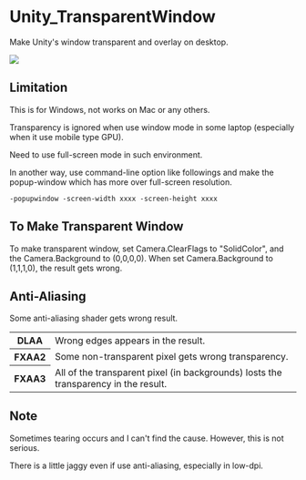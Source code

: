 # Unity_TransparentWindow

Make Unity's window transparent and overlay on desktop.

![](https://github.com/XJINE/Unity_TransparentWindow/blob/master/screenshot.png)

## Limitation

This is for Windows, not works on Mac or any others.

Transparency is ignored when use window mode in some laptop (especially when it use mobile type GPU).

Need to use full-screen mode in such environment.

In another way, use command-line option like followings
and make the popup-window which has more over full-screen resolution.

```
-popupwindow -screen-width xxxx -screen-height xxxx
```

## To Make Transparent Window

To make transparent window, set Camera.ClearFlags to "SolidColor", and the Camera.Background to (0,0,0,0).
When set Camera.Background to (1,1,1,0), the result gets wrong.

## Anti-Aliasing

Some anti-aliasing shader gets wrong result.

<table>
<tr><th>DLAA</th><td>Wrong edges appears in the result.</td></tr>
<tr><th>FXAA2</th><td>Some non-transparent pixel gets wrong transparency.</td></tr>
<tr><th>FXAA3</th><td>All of the transparent pixel (in backgrounds) losts the transparency in the result.</td></tr>
</table>

## Note

Sometimes tearing occurs and I can't find the cause.
However, this is not serious.

There is a little jaggy even if use anti-aliasing, especially in low-dpi.